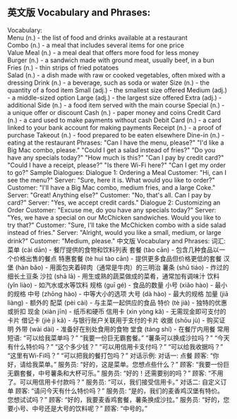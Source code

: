 ## 英文版 Vocabulary and Phrases:
Vocabulary:  
Menu (n.) - the list of food and drinks available at a restaurant  
Combo (n.) - a meal that includes several items for one price  
Value Meal (n.) - a meal deal that offers more food for less money  
Burger (n.) - a sandwich made with ground meat, usually beef, in a bun  
Fries (n.) - thin strips of fried potatoes  
Salad (n.) - a dish made with raw or cooked vegetables, often mixed with a dressing
Drink (n.) - a beverage, such as soda or water
Size (n.) - the quantity of a food item
Small (adj.) - the smallest size offered
Medium (adj.) - a middle-sized option
Large (adj.) - the largest size offered
Extra (adj.) - additional
Side (n.) - a food item served with the main course
Special (n.) - a unique offer or discount
Cash (n.) - paper money and coins
Credit Card (n.) - a card used to make payments without cash
Debit Card (n.) - a card linked to your bank account for making payments
Receipt (n.) - a proof of purchase
Takeout (n.) - food prepared to be eaten elsewhere
Dine-in (n.) - eating at the restaurant
Phrases:
"Can I have the menu, please?"
"I'd like a Big Mac combo, please."
"Could I get a salad instead of fries?"
"Do you have any specials today?"
"How much is this?"
"Can I pay by credit card?"
"Could I have a receipt, please?"
"Is there Wi-Fi here?"
"Can I get my order to go?"
Sample Dialogues: Dialogue 1: Ordering a Meal
Customer: "Hi, can I see the menu?"
Server: "Sure, here it is. What would you like to order?"
Customer: "I'll have a Big Mac combo, medium fries, and a large Coke."
Server: "Great! Anything else?"
Customer: "No, that's all. Can I pay by card?"
Server: "Yes, we accept credit cards."
Dialogue 2: Customizing an Order
Customer: "Excuse me, do you have any specials today?"
Server: "Yes, we have a special on our McChicken sandwiches. Would you like to try that?"
Customer: "Sure, I'll take the McChicken combo with a side salad instead of fries."
Server: "Alright, would you like a small, medium, or large drink?"
Customer: "Medium, please."
中文版 Vocabulary and Phrases:
词汇:
菜单 (cài dān) - 餐厅提供的食物和饮料列表
套餐 (tào cān) - 包含几种食品以一个价格出售的餐点
特惠套餐 (tè huì tào cān) - 提供更多食品但价格更低的套餐
汉堡 (hàn bǎo) - 用面包夹着碎肉（通常是牛肉）的三明治
薯条 (shǔ tiáo) - 炸过的细长土豆条
沙拉 (shā lā) - 用生或熟的蔬菜做成的菜肴，通常加有调味汁
饮料 (yǐn liào) - 如汽水或水等饮料
规格 (guī gé) - 食品的数量
小号 (xiǎo hào) - 最小的规格
中号 (zhōng hào) - 中等大小的选项
大号 (dà hào) - 最大的规格
加量 (jiā liàng) - 额外的
配菜 (pèi cài) - 与主菜一起供应的食品
特价 (tè jià) - 独特的优惠或折扣
现金 (xiàn jīn) - 纸币和硬币
信用卡 (xìn yòng kǎ) - 无需现金即可支付的卡片
借记卡 (jiè jì kǎ) - 与银行账户关联用于支付的卡片
收据 (shōu jù) - 购买证明
外带 (wài dài) - 准备好在别处食用的食物
堂食 (táng shí) - 在餐厅内用餐
常用短语:
“可以给我菜单吗？”
“我要一份巨无霸套餐。”
“薯条可以换成沙拉吗？”
“今天有什么特价吗？”
“这个多少钱？”
“可以用信用卡支付吗？”
“可以给我收据吗？”
“这里有Wi-Fi吗？”
“可以把我的餐打包吗？”
对话示例: 对话一: 点餐
顾客: “你好，请给我菜单。”
服务员: “好的，这是菜单。您想点些什么？”
顾客: “我要一份巨无霸套餐，中号薯条和大杯可乐。”
服务员: “好的！还需要别的吗？”
顾客: “不用了。可以用信用卡付款吗？”
服务员: “可以，我们接受信用卡。”
对话二: 自定义订单
顾客: “请问今天有什么特价吗？”
服务员: “是的，我们的麦香鸡汉堡有特价。您想试试吗？”
顾客: “好的，我要麦香鸡套餐，薯条换成沙拉。”
服务员: “好的，您要小号、中号还是大号的饮料呢？”
顾客: “中号的。”
